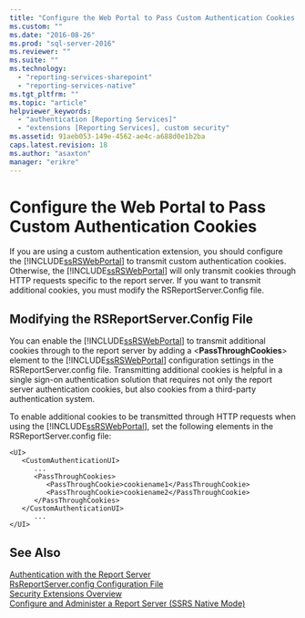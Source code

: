 ```yaml
---
title: "Configure the Web Portal to Pass Custom Authentication Cookies | Microsoft Docs"
ms.custom: ""
ms.date: "2016-08-26"
ms.prod: "sql-server-2016"
ms.reviewer: ""
ms.suite: ""
ms.technology: 
  - "reporting-services-sharepoint"
  - "reporting-services-native"
ms.tgt_pltfrm: ""
ms.topic: "article"
helpviewer_keywords: 
  - "authentication [Reporting Services]"
  - "extensions [Reporting Services], custom security"
ms.assetid: 91aeb053-149e-4562-ae4c-a688d0e1b2ba
caps.latest.revision: 18
ms.author: "asaxton"
manager: "erikre"
---
```

# Configure the Web Portal to Pass Custom Authentication Cookies
  If you are using a custom authentication extension, you should configure the [!INCLUDE[ssRSWebPortal](../../reporting-services/includes/ssrswebportal.md)] to transmit custom authentication cookies. Otherwise, the [!INCLUDE[ssRSWebPortal](../../reporting-services/includes/ssrswebportal.md)] will only transmit cookies through HTTP requests specific to the report server. If you want to transmit additional cookies, you must modify the RSReportServer.Config file.  
  
## Modifying the RSReportServer.Config File  
 You can enable the [!INCLUDE[ssRSWebPortal](../../reporting-services/includes/ssrswebportal.md)] to transmit additional cookies through to the report server by adding a \<**PassThroughCookies**> element to the [!INCLUDE[ssRSWebPortal](../../reporting-services/includes/ssrswebportal.md)] configuration settings in the RSReportServer.config file. Transmitting additional cookies is helpful in a single sign-on authentication solution that requires not only the report server authentication cookies, but also cookies from a third-party authentication system.  
  
 To enable additional cookies to be transmitted through HTTP requests when using the [!INCLUDE[ssRSWebPortal](../../reporting-services/includes/ssrswebportal.md)], set the following elements in the RSReportServer.config file:  
  
```  
<UI>  
   <CustomAuthenticationUI>  
      ...  
      <PassThroughCookies>  
         <PassThroughCookie>cookiename1</PassThroughCookie>  
         <PassThroughCookie>cookiename2</PassThroughCookie>  
      </PassThroughCookies>  
   </CustomAuthenticationUI>  
      ...  
</UI>  
```  
  
## See Also  
 [Authentication with the Report Server](../../reporting-services/security/authentication-with-the-report-server.md)   
 [RsReportServer.config Configuration File](../../reporting-services/report-server/rsreportserver.config-configuration-file.md)   
 [Security Extensions Overview](../../reporting-services/extensions/security-extension/security-extensions-overview.md)   
 [Configure and Administer a Report Server &#40;SSRS Native Mode&#41;](../../reporting-services/report-server/configure-and-administer-a-report-server-ssrs-native-mode.md)  
  
  